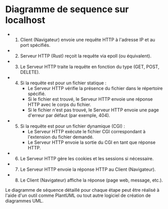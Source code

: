 # Diagramme de sequence sur localhost
- 1. Client (Navigateur) envoie une requête HTTP à l'adresse IP et au port spécifiés.
- 2. Serveur HTTP (Rust) reçoit la requête via epoll (ou équivalent).
- 3. Le Serveur HTTP traite la requête en fonction du type (GET, POST, DELETE).
- 4. Si la requête est pour un fichier statique :
        - Le Serveur HTTP vérifie la présence du fichier dans le répertoire spécifié.
        - Si le fichier est trouvé, le Serveur HTTP envoie une réponse HTTP avec le corps du fichier.
        - Si le fichier n'est pas trouvé, le Serveur HTTP envoie une page d'erreur par défaut (par exemple, 404).
- 5. Si la requête est pour un fichier dynamique (CGI) :
        - Le Serveur HTTP exécute le fichier CGI correspondant à l'extension du fichier demandé.
        - Le Serveur HTTP envoie la sortie du CGI en tant que réponse HTTP.
- 6. Le Serveur HTTP gère les cookies et les sessions si nécessaire.
- 7. Le Serveur HTTP envoie la réponse HTTP au Client (Navigateur).
- 8. Le Client (Navigateur) affiche la réponse (page web, message, etc.).

Le diagramme de séquence détaillé pour chaque étape peut être réalisé à l'aide d'un outil comme PlantUML ou tout autre logiciel de création de diagrammes UML.